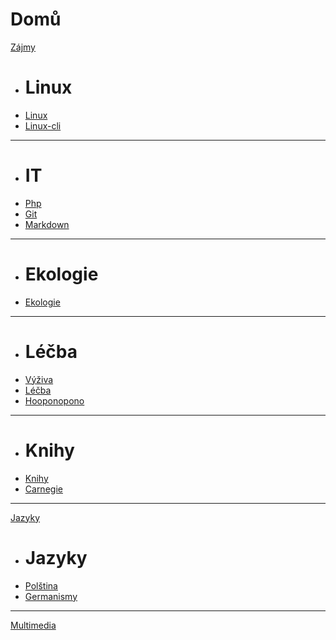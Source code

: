 # Domů

[Zájmy]()

  * # Linux
  * [Linux](linux.md)
  * [Linux-cli](linux-cli.md)
  - - - -
  * # IT
  * [Php](php.md)
  * [Git](git.md)
  * [Markdown](markdown.md)
  - - - -
  * # Ekologie
  * [Ekologie](ekologie.md)
  - - - -
  * # Léčba
  * [Výživa](vyziva.md)
  * [Léčba](lecba.md)
  * [Hooponopono](hooponopono.md)
  - - - -
  * # Knihy
  * [Knihy](knihy.md)
  * [Carnegie](https://github.com/bedjan/web/blob/main/carnegie.md)
  
- - - -
[Jazyky]()

  * # Jazyky
  * [Polština](polstina.md)
  * [Germanismy](germanismy.md)
  
- - - -
[Multimedia](mm.md)
